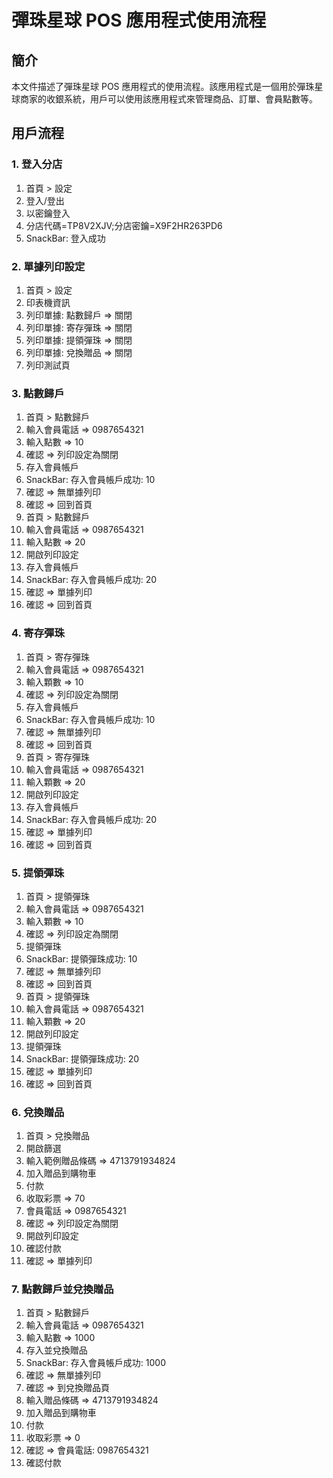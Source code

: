 # 彈珠星球 POS 應用程式使用流程

## 簡介

本文件描述了彈珠星球 POS 應用程式的使用流程。該應用程式是一個用於彈珠星球商家的收銀系統，用戶可以使用該應用程式來管理商品、訂單、會員點數等。


## 用戶流程

### 1. 登入分店

1. 首頁 > 設定
2. 登入/登出
3. 以密鑰登入
4. 分店代碼=TP8V2XJV;分店密鑰=X9F2HR263PD6
5. SnackBar: 登入成功


### 2. 單據列印設定

1. 首頁 > 設定
2. 印表機資訊
3. 列印單據: 點數歸戶 => 關閉
4. 列印單據: 寄存彈珠 => 關閉
5. 列印單據: 提領彈珠 => 關閉
6. 列印單據: 兌換贈品 => 關閉
7. 列印測試頁


### 3. 點數歸戶

1. 首頁 > 點數歸戶
2. 輸入會員電話 => 0987654321
3. 輸入點數 => 10
4. 確認 => 列印設定為關閉
5. 存入會員帳戶
6. SnackBar: 存入會員帳戶成功: 10
7. 確認 => 無單據列印
8. 確認 => 回到首頁
9. 首頁 > 點數歸戶
10. 輸入會員電話 => 0987654321
11. 輸入點數 => 20
12. 開啟列印設定
13. 存入會員帳戶
14. SnackBar: 存入會員帳戶成功: 20
15. 確認 => 單據列印
16. 確認 => 回到首頁


### 4. 寄存彈珠

1. 首頁 > 寄存彈珠
2. 輸入會員電話 => 0987654321
3. 輸入顆數 => 10
4. 確認 => 列印設定為關閉
5. 存入會員帳戶
6. SnackBar: 存入會員帳戶成功: 10
7. 確認 => 無單據列印
8. 確認 => 回到首頁
9. 首頁 > 寄存彈珠
10. 輸入會員電話 => 0987654321
11. 輸入顆數 => 20
12. 開啟列印設定
13. 存入會員帳戶
14. SnackBar: 存入會員帳戶成功: 20
15. 確認 => 單據列印
16. 確認 => 回到首頁


### 5. 提領彈珠

1. 首頁 > 提領彈珠
2. 輸入會員電話 => 0987654321
3. 輸入顆數 => 10
4. 確認 => 列印設定為關閉
5. 提領彈珠
6. SnackBar: 提領彈珠成功: 10
7. 確認 => 無單據列印
8. 確認 => 回到首頁
9. 首頁 > 提領彈珠
10. 輸入會員電話 => 0987654321
11. 輸入顆數 => 20
12. 開啟列印設定
13. 提領彈珠
14. SnackBar: 提領彈珠成功: 20
15. 確認 => 單據列印
16. 確認 => 回到首頁


### 6. 兌換贈品

1. 首頁 > 兌換贈品
2. 開啟篩選
3. 輸入範例贈品條碼 => 4713791934824
4. 加入贈品到購物車
5. 付款
6. 收取彩票 => 70
7. 會員電話 => 0987654321
8. 確認 => 列印設定為關閉
9. 開啟列印設定
10. 確認付款
11. 確認 => 單據列印


### 7. 點數歸戶並兌換贈品

1. 首頁 > 點數歸戶
2. 輸入會員電話 => 0987654321
3. 輸入點數 => 1000
4. 存入並兌換贈品
5. SnackBar: 存入會員帳戶成功: 1000
6. 確認 => 無單據列印
7. 確認 => 到兌換贈品頁
8. 輸入贈品條碼 => 4713791934824
9. 加入贈品到購物車
10. 付款
11. 收取彩票 => 0
12. 確認 => 會員電話: 0987654321
13. 確認付款

